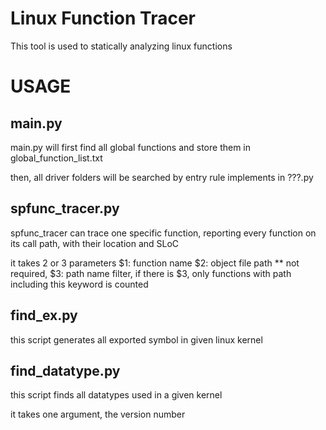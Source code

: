 # Linux Function Tracer
This tool is used to statically analyzing linux functions

# USAGE

## main.py
main.py will first find all global functions and store them in 
global_function_list.txt

then, all driver folders will be searched by entry rule implements in ???.py

## spfunc_tracer.py
spfunc_tracer can trace one specific function, reporting every 
function on its call path, with their location and SLoC

it takes 2 or 3 parameters
	$1:	function name
	$2:	object file path
 	** not required, $3:	path name filter,
		if there is $3, only functions with path including 
		this keyword is counted

## find_ex.py
this script generates all exported symbol in given linux kernel

## find_datatype.py
this script finds all datatypes used in a given kernel

it takes one argument, the version number

